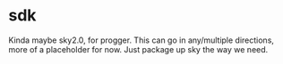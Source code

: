 # sdk

Kinda maybe sky2.0, for progger.
This can go in any/multiple directions, more of a placeholder for now.
Just package up sky the way we need.